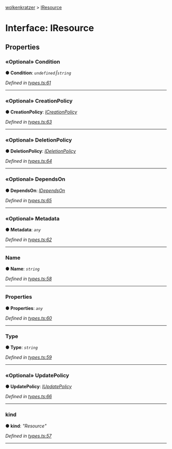 [wolkenkratzer](../README.md) > [IResource](../interfaces/iresource.md)



# Interface: IResource


## Properties
<a id="condition"></a>

### «Optional» Condition

**●  Condition**:  *`undefined`⎮`string`* 

*Defined in [types.ts:61](https://github.com/arminhammer/wolkenkratzer/blob/d70dabd/src/types.ts#L61)*





___

<a id="creationpolicy"></a>

### «Optional» CreationPolicy

**●  CreationPolicy**:  *[ICreationPolicy](icreationpolicy.md)* 

*Defined in [types.ts:63](https://github.com/arminhammer/wolkenkratzer/blob/d70dabd/src/types.ts#L63)*





___

<a id="deletionpolicy"></a>

### «Optional» DeletionPolicy

**●  DeletionPolicy**:  *[IDeletionPolicy](ideletionpolicy.md)* 

*Defined in [types.ts:64](https://github.com/arminhammer/wolkenkratzer/blob/d70dabd/src/types.ts#L64)*





___

<a id="dependson"></a>

### «Optional» DependsOn

**●  DependsOn**:  *[IDependsOn](idependson.md)* 

*Defined in [types.ts:65](https://github.com/arminhammer/wolkenkratzer/blob/d70dabd/src/types.ts#L65)*





___

<a id="metadata"></a>

### «Optional» Metadata

**●  Metadata**:  *`any`* 

*Defined in [types.ts:62](https://github.com/arminhammer/wolkenkratzer/blob/d70dabd/src/types.ts#L62)*





___

<a id="name"></a>

###  Name

**●  Name**:  *`string`* 

*Defined in [types.ts:58](https://github.com/arminhammer/wolkenkratzer/blob/d70dabd/src/types.ts#L58)*





___

<a id="properties"></a>

###  Properties

**●  Properties**:  *`any`* 

*Defined in [types.ts:60](https://github.com/arminhammer/wolkenkratzer/blob/d70dabd/src/types.ts#L60)*





___

<a id="type"></a>

###  Type

**●  Type**:  *`string`* 

*Defined in [types.ts:59](https://github.com/arminhammer/wolkenkratzer/blob/d70dabd/src/types.ts#L59)*





___

<a id="updatepolicy"></a>

### «Optional» UpdatePolicy

**●  UpdatePolicy**:  *[IUpdatePolicy](iupdatepolicy.md)* 

*Defined in [types.ts:66](https://github.com/arminhammer/wolkenkratzer/blob/d70dabd/src/types.ts#L66)*





___

<a id="kind"></a>

###  kind

**●  kind**:  *"Resource"* 

*Defined in [types.ts:57](https://github.com/arminhammer/wolkenkratzer/blob/d70dabd/src/types.ts#L57)*





___


